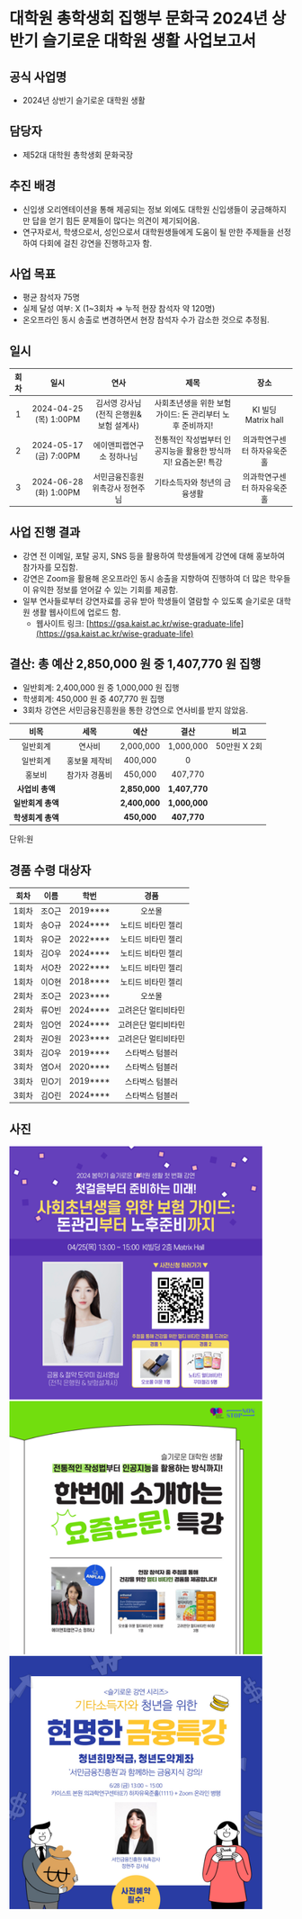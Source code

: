 대학원 총학생회 집행부 문화국 2024년 상반기 슬기로운 대학원 생활 사업보고서
===

## 공식 사업명
- 2024년 상반기 슬기로운 대학원 생활

## 담당자
- 제52대 대학원 총학생회 문화국장

## 추진 배경
- 신입생 오리엔테이션을 통해 제공되는 정보 외에도 대학원 신입생들이 궁금해하지만 답을 얻기 힘든 문제들이 많다는 의견이 제기되어옴.
- 연구자로서, 학생으로서, 성인으로서 대학원생들에게 도움이 될 만한 주제들을 선정하여 다회에 걸친 강연을 진행하고자 함.

## 사업 목표
- 평균 참석자 75명
- 실제 달성 여부: X (1~3회차 ⇒ 누적 현장 참석자 약 120명)
- 온오프라인 동시 송출로 변경하면서 현장 참석자 수가 감소한 것으로 추정됨.
 
## 일시
|  **회차** |   **일시**   | **연사** | **제목** | **장소** |
|:----------:|:------------:|:--------:|:--------:|:--------:|
|      1      |2024-04-25 (목) 1:00PM| 김서영 강사님(전직 은행원& 보험 설계사) | 사회초년생을 위한 보험 가이드: 돈 관리부터 노후 준비까지! |KI 빌딩 Matrix hall |
|      2      |2024-05-17 (금) 7:00PM| 에이앤피랩연구소 정하나님 | 전통적인 작성법부터 인공지능을 활용한 방식까지! 요즘논문! 특강 | 의과학연구센터 하자유욱준홀 |
|      3      |2024-06-28 (화) 1:00PM| 서민금융진흥원 위촉강사 정현주님 |기타소득자와 청년의 금융생활 | 의과학연구센터 하자유욱준홀 |


## 사업 진행 결과
- 강연 전 이메일, 포탈 공지, SNS 등을 활용하여 학생들에게 강연에 대해 홍보하여 참가자를 모집함.
- 강연은 Zoom을 활용해 온오프라인 동시 송출을 지향하여 진행하여 더 많은 학우들이 유익한 정보를 얻어갈 수 있는 기회를 제공함.  
- 일부 연사들로부터 강연자료를 공유 받아 학생들이 열람할 수 있도록 슬기로운 대학원 생활 웹사이트에 업로드 함.
	- 웹사이트 링크:  [https://gsa.kaist.ac.kr/wise-graduate-life](https://gsa.kaist.ac.kr/wise-graduate-life)

## 결산: 총 예산 2,850,000 원 중 1,407,770 원 집행

- 일반회계: 2,400,000 원 중 1,000,000 원 집행
- 학생회계: 450,000 원 중 407,770 원 집행
- 3회차 강연은 서민금융진흥원을 통한 강연으로 연사비를 받지 않았음. 

|  **비목** |   **세목**   | **예산** | **결산** |**비고**|
|:----------:|:------------:|:--------:|:--------:|:--------:|
|일반회계| 연사비 | 2,000,000 | 1,000,000 | 50만원 X 2회 |
|일반회계| 홍보물 제작비 |400,000 | 0 ||
|홍보비|참가자 경품비| 450,000| 407,770 ||
|   **사업비 총액**  |     | **2,850,000** | **1,407,770** ||
|   **일반회계 총액**  |    | **2,400,000** | **1,000,000** ||
|   **학생회계 총액**  |     |**450,000** | **407,770** ||

단위:원

## 경품 수령 대상자
|  **회차** |   **이름**   | **학번** | **경품** |
|:--------:|:--------:|:--------:|:--------:|
| 1회차 | 조O근 | 2019**** | 오쏘몰 | 
| 1회차 | 송O규 | 2024**** | 노티드 비타민 젤리 |
| 1회차 | 유O균 | 2022**** | 노티드 비타민 젤리 |
| 1회차 | 김O우 | 2024**** | 노티드 비타민 젤리 |
| 1회차 | 서O찬 | 2022**** | 노티드 비타민 젤리 |
| 1회차 | 이O현| 2018**** | 노티드 비타민 젤리 |
| 2회차 | 조O근 | 2023**** | 오쏘몰 | 
| 2회차 | 류O빈 | 2024**** | 고려은단 멀티비타민 | 
| 2회차 | 임O언 | 2024**** | 고려은단 멀티비타민 | 
| 2회차 | 권O원 | 2023**** | 고려은단 멀티비타민 | 
| 3회차 | 김O우 | 2019**** | 스타벅스 텀블러 | 
| 3회차 | 염O서 | 2020**** | 스타벅스 텀블러 | 
| 3회차 | 민O기 | 2019**** | 스타벅스 텀블러 | 
| 3회차 | 김O린 | 2024**** | 스타벅스 텀블러 | 

## 사진
<img src="img/wise1.png" width="450px" title="wise1"/> 
<img src="img/wise2.jpg" width="450px" title="wise2"/> 
<img src="img/wise3.jpg" width="450px" title="wise3"/> 
